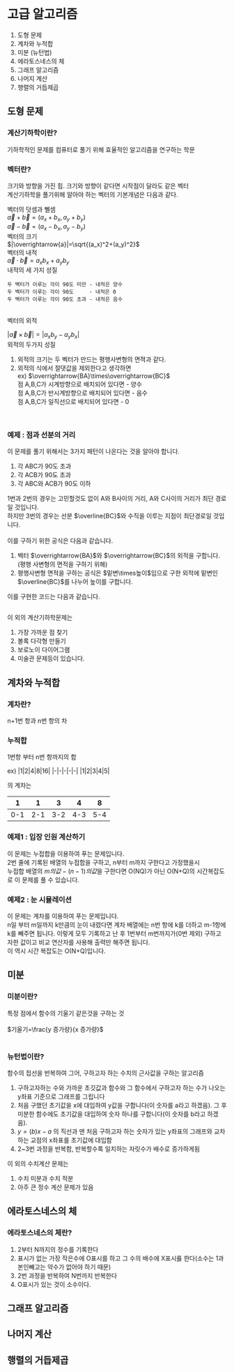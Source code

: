 # 고급 알고리즘<br>

1. 도형 문제
2. 계차와 누적합
3. 미분 (뉴턴법)
4. 에라토스네스의 체
5. 그래프 알고리즘
6. 나머지 계산
7. 행렬의 거듭제곱

## 도형 문제

### 계산기하학이란?
기하학적인 문제를 컴퓨터로 풀기 위해 효율적인 알고리즘을 연구하는 학문

### 벡터란?
크기와 방향을 가진 힘. 크기와 방향이 같다면 시작점이 달라도 같은 벡터<br>
계산기하학을 풀기위해 알아야 하는 벡터의 기본개념은 다음과 같다.

벡터의 덧셈과 뻴셈
<br>
$\overrightarrow{a}+\overrightarrow{b}=(a_x+b_x,a_y+b_y)$<br>
$\overrightarrow{a}-\overrightarrow{b}=(a_x-b_x,a_y-b_y)$
<br>
벡터의 크기
<br>
$|\overrightarrow{a}|=\sqrt{(a_x)^2+(a_y)^2}$
<br>
벡터의 내적
<br>
$\overrightarrow{a}\cdot\overrightarrow{b}=a_xb_x+a_yb_y$<br>
내적의 세 가지 성질
```
두 벡터가 이루는 각이 90도 미만 - 내적은 양수
두 벡터가 이루는 각이 90도     - 내적은 0
두 벡터가 이루는 각이 90도 초과 - 내적은 음수
```
<br>
벡터의 외적
<br>

$|\overrightarrow{a} \times \overrightarrow{b}|=|a_xb_y-a_yb_x|$<br>
외적의 두가지 성질
1. 외적의 크기는 두 벡터가 만드는 평행사변형의 면젹과 같다.
2. 외적의 식에서 절댓값을 제외한다고 생각하면
   <br>ex) 
   $\overrightarrow{BA}\times\overrightarrow{BC}$<br>
   점 A,B,C가 시계방향으로 배치되어 있다면   - 양수<br>
   점 A,B,C가 반시계방향으로 배치되어 있다면 - 음수<br>
   점 A,B,C가 일직선으로 배치되어 있다면     - 0
<br>

### 예제 : 점과 선분의 거리
이 문제를 풀기 위해서는 3가지 패턴이 나온다는 것을 알아야 합니다.
1. 각 ABC가 90도 초과 
2. 각 ACB가 90도 초과
3. 각 ABC와 ACB가 90도 이하 

1번과 2번의 경우는 고민할것도 없이 A와 B사이의 거리, A와 C사이의 거리가 최단 경로일 것입니다.<br>
하지만 3번의 경우는 선분 $\overline{BC}$와 수직을 이루는 지점이 최단경로일 것입니다.<br><br>
이를 구하기 위한 공식은 다음과 같습니다.
1. 벡터 $\overrightarrow{BA}$와 $\overrightarrow{BC}$의 외적을 구합니다.(평행 사변형의 면적을 구하기 위해)
2. 평행사변형 면적을 구하는 공식은 $밑변\times높이$임으로 구한 외적에 밑변인 $\overline{BC}$를 나누어 높이를 구합니다.

이를 구현한 코드는 다음과 같습니다.
```cpp

```

이 외의 계산기하학문제는
1. 가장 가까운 점 찾기
2. 볼록 다각형 만들기
3. 보로노이 다이어그램
4. 미술관 문제등이 있습니다.


## 계차와 누적합
### 계차란?
n+1번 항과 n번 항의 차
### 누적합
1번항 부터 n번 항까지의 합

ex) 
|1|2|4|8|16|
|-|-|-|-|-|
|1|2|3|4|5|

의 계차는

|1|1|3|4|8|
|-|-|-|-|-|
|0-1|2-1|3-2|4-3|5-4|

### 예제1 : 입장 인원 계산하기
이 문제는 누접합을 이용하여 푸는 문제입니다.<br>
2번 줄에 기록된 배열의 누접합을 구하고, n부터 m까지 구한다고 가정했을시<br>
누접합 배열의 $m의 값-(n-1)의 값$을 구한다면 O(NQ)가 아닌 O(N+Q)의 시간복잡도로 이 문제를 풀 수 있습니다.

### 예제2 : 눈 시뮬레이션
이 문제는 계차를 이용하여 푸는 문제입니다.<br>
n일 부터 m일까지 k만큼의 눈이 내렸다면 계차 배열에는 n번 항에 k를 더하고 m-1항에 k를 빼주면 됩니다. 이렇게 모두 기록하고 난 후 1번부터 m번까지가(0번 제외) 구하고자한 값이고 비교 연산자를 사용해 출력만 해주면 됩니다.<br>
이 역시 시간 복잡도는 O(N+Q)입니다. 

## 미분
### 미분이란?
특정 점에서 함수의 기울기 같은것을 구하는 것<br><br>
$기울기=\frac{y 증가량}{x 증가량}$<br><br>

### 뉴턴법이란?
함수의 접선을 반복하여 그어, 구하고자 하는 수치의 근사값을 구하는 알고리즘
1. 구하고자하는 수와 가까운 초깃값과 함수와 그 함수에서 구하고자 하는 수가 나오는 y좌표 기준으로 그래프를 그립니다
2. 처음 구했던 초기값을 x에 대입하여 y값을 구합니다(이 숫자를 a라고 하겠음). 그 후 미분한 함수에도 초기값을 대입하여 숫자 하나를 구합니다(이 숫자를 b라고 하겠음).
3. $y=(b)x-a$ 의 직선과 맨 처음 구하고자 하는 숫자가 있는 y좌표의 그래프와 교차하는 교점의 x좌표를 초기값에 대입함
4. 2~3번 과정을 반복함, 반복할수록 일치하는 자릿수가 배수로 증가하게됨



이 외의 수치계산 문제는
1. 수치 미분과 수치 적분
2. 아주 큰 정수 계산 문제가 있음
   
## 에라토스네스의 체
### 에라토스네스의 체란?
1. 2부터 N까지의 정수를 기록한다
2. 표시가 없는 가장 작은수에 O표시를 하고 그 수의 배수에 X표시릃 한다(소수는 1과 본인빼고는 약수가 없어야 하기 때문)
3. 2번 과정을 반복하여 N번까지 반복한다
4. O표시가 있는 것이 소수이다.


## 그래프 알고리즘

## 나머지 계산

## 행렬의 거듭제곱